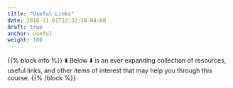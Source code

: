 ```yaml
---
title: "Useful Links"
date: 2018-11-01T12:32:18-04:00
draft: true
anchor: useful
weight: 100
---
```


{{% block info %}}
⬇️ Below ⬇️ is an ever expanding collection of resources, useful links, and other items of interest that may help you through this course.
{{% /block %}}